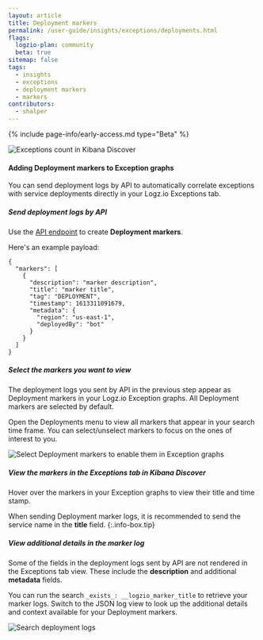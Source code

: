 ```yaml
---
layout: article
title: Deployment markers
permalink: /user-guide/insights/exceptions/deployments.html
flags:
  logzio-plan: community
  beta: true
sitemap: false
tags:
  - insights
  - exceptions
  - deployment markers
  - markers
contributors:
  - shalper
---
```


{% include page-info/early-access.md type="Beta" %}


![Exceptions count in Kibana Discover](https://dytvr9ot2sszz.cloudfront.net/logz-docs/kibana-discover/deployments.png)

#### Adding Deployment markers to Exception graphs

You can send deployment logs by API to automatically correlate exceptions with service deployments directly in your Logz.io Exceptions tab.

<div class="tasklist">

##### Send deployment logs by API

Use the [API endpoint](/api/#operation/createMarkers) to create **Deployment markers**.

Here's an example payload:

```
{
  "markers": [
    {
      "description": "marker description",
      "title": "marker title",
      "tag": "DEPLOYMENT",
      "timestamp": 1613311091679,
      "metadata": {
        "region": "us-east-1",
        "deployedBy": "bot"
      }
    }
  ]
}
```

##### Select the markers you want to view

The deployment logs you sent by API in the previous step appear as Deployment markers in your Logz.io Exception graphs. All Deployment markers are selected by default.

Open the Deployments menu to view all markers that appear in your search time frame. You can select/unselect markers to focus on the ones of interest to you.

![Select Deployment markers to enable them in Exception graphs](https://dytvr9ot2sszz.cloudfront.net/logz-docs/kibana-discover/select-deployments.png)



##### View the markers in the Exceptions tab in Kibana Discover

Hover over the markers in your Exception graphs to view their title and time stamp.

When sending Deployment marker logs, it is recommended to send the service name in the **title** field.
{:.info-box.tip}


##### View additional details in the marker log

Some of the fields in the deployment logs sent by API are not rendered in the Exceptions tab view. These include the **description** and additional **metadata** fields.

You can run the search `_exists_: __logzio_marker_title` to retrieve your marker logs. Switch to the JSON log view to look up the additional details and context available for your Deployment markers.

![Search deployment logs](https://dytvr9ot2sszz.cloudfront.net/logz-docs/kibana-discover/search-deployment-logs1.png)

</div>